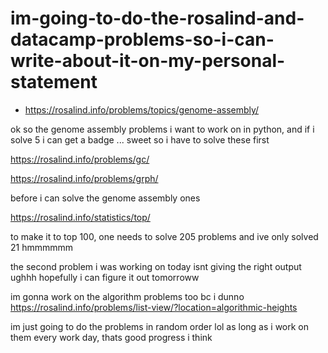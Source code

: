# im-going-to-do-the-rosalind-and-datacamp-problems-so-i-can-write-about-it-on-my-personal-statement

* https://rosalind.info/problems/topics/genome-assembly/

ok so the genome assembly problems i want to work on in python, and if i solve 5 i can get a badge ... sweet so i have to solve these first

https://rosalind.info/problems/gc/

https://rosalind.info/problems/grph/

before i can solve the genome assembly ones

https://rosalind.info/statistics/top/

to make it to top 100, one needs to solve 205 problems and ive only solved 21 hmmmmmm

the second problem i was working on today isnt giving the right output ughhh hopefully i can figure it out tomorroww

im gonna work on the algorithm problems too bc i dunno https://rosalind.info/problems/list-view/?location=algorithmic-heights

im just going to do the problems in random order lol as long as i work on them every work day, thats good progress i think
